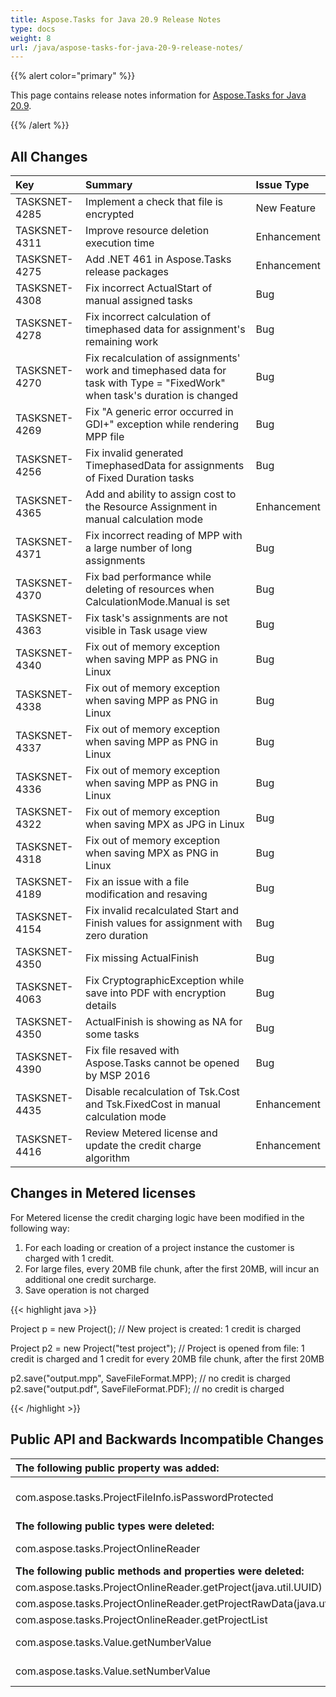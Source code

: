 ```yaml
---
title: Aspose.Tasks for Java 20.9 Release Notes
type: docs
weight: 8
url: /java/aspose-tasks-for-java-20-9-release-notes/
---
```


{{% alert color="primary" %}} 

This page contains release notes information for [Aspose.Tasks for Java 20.9](https://downloads.aspose.com/tasks/java/new-releases/aspose.tasks-for-java-20.9/).

{{% /alert %}} 


## **All Changes**

|**Key**|**Summary**|**Issue Type**|
| :- | :- | :- |
|TASKSNET-4285|Implement a check that file is encrypted | New Feature |
|TASKSNET-4311|Improve resource deletion execution time | Enhancement |
|TASKSNET-4275|Add .NET 461 in Aspose.Tasks release packages | Enhancement |
|TASKSNET-4308|Fix incorrect ActualStart of manual assigned tasks |Bug |
|TASKSNET-4278|Fix incorrect calculation of timephased data for assignment's remaining work | Bug | 
|TASKSNET-4270|Fix recalculation of assignments' work and timephased data for task with Type = "FixedWork" when task's duration is changed | Bug |
|TASKSNET-4269|Fix "A generic error occurred in GDI+" exception while rendering MPP file | Bug | 
|TASKSNET-4256|Fix invalid generated TimephasedData for assignments of Fixed Duration tasks | Bug | 
|TASKSNET-4365|Add and ability to assign cost to the Resource Assignment in manual calculation mode | Enhancement |
|TASKSNET-4371|Fix incorrect reading of MPP with a large number of long assignments | Bug |
|TASKSNET-4370|Fix bad performance while deleting of resources when CalculationMode.Manual is set | Bug |
|TASKSNET-4363|Fix task's assignments are not visible in Task usage view | Bug |
|TASKSNET-4340|Fix out of memory exception when saving MPP as PNG in Linux | Bug |
|TASKSNET-4338|Fix out of memory exception when saving MPP as PNG in Linux | Bug |
|TASKSNET-4337|Fix out of memory exception when saving MPP as PNG in Linux | Bug |
|TASKSNET-4336|Fix out of memory exception when saving MPP as PNG in Linux | Bug |
|TASKSNET-4322|Fix out of memory exception when saving MPX as JPG in Linux | Bug |
|TASKSNET-4318|Fix out of memory exception when saving MPX as PNG in Linux | Bug |
|TASKSNET-4189|Fix an issue with a file modification and resaving | Bug |
|TASKSNET-4154|Fix invalid recalculated Start and Finish values for assignment with zero duration | Bug |
|TASKSNET-4350|Fix missing ActualFinish | Bug |
|TASKSNET-4063|Fix CryptographicException while save into PDF with encryption details | Bug |
|TASKSNET-4350|ActualFinish is showing as NA for some tasks | Bug |
|TASKSNET-4390|Fix file resaved with Aspose.Tasks cannot be opened by MSP 2016 | Bug |
|TASKSNET-4435|Disable recalculation of Tsk.Cost and Tsk.FixedCost in manual calculation mode | Enhancement |
|TASKSNET-4416|Review Metered license and update the credit charge algorithm | Enhancement |

## Changes in Metered licenses

For Metered license the credit charging logic have been modified in the following way:

1) For each loading or creation of a project instance the customer is charged with 1 credit.
2) For large files, every 20MB file chunk, after the first 20MB, will incur an additional one credit surcharge.
3) Save operation is not charged

{{< highlight java >}}

Project p = new Project(); // New project is created: 1 credit is charged

Project p2 = new Project("test project"); // Project is opened from file: 1 credit is charged and 1 credit for every 20MB file chunk, after the first 20MB

p2.save("output.mpp", SaveFileFormat.MPP); // no credit is charged
p2.save("output.pdf", SaveFileFormat.PDF); // no credit is charged

{{< /highlight >}}

## **Public API and Backwards Incompatible Changes**

| **The following public property was added:** | **Description** |
| :- | :- |
| com.aspose.tasks.ProjectFileInfo.isPasswordProtected | Gets a value indicating whether a project is password protected. |
| **The following public types were deleted:**|**Description**|
| com.aspose.tasks.ProjectOnlineReader | Replaced by ProjectServerManager type. |
| **The following public methods and properties were deleted:**|**Description**|
| com.aspose.tasks.ProjectOnlineReader.getProject(java.util.UUID) |  |
| com.aspose.tasks.ProjectOnlineReader.getProjectRawData(java.util.UUID) |  |
| com.aspose.tasks.ProjectOnlineReader.getProjectList |  |
| com.aspose.tasks.Value.getNumberValue | Replaced with getNumericValue |
| com.aspose.tasks.Value.setNumberValue | Replaced with setNumericValue(BigDecimal) |